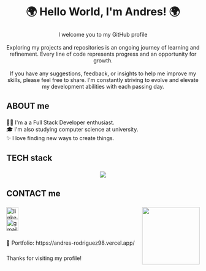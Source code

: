 <h1 align="center">🌍 Hello World, I'm Andres! 🌍</h1>

###

<p align="center">I welcome you to my GitHub profile <br/><br/>
Exploring my projects and repositories is an ongoing journey of learning and refinement. Every line of code represents progress and an opportunity for growth.<br><br> If you have any suggestions, feedback, or insights to help me improve my skills, please feel free to share. I'm constantly striving to evolve and elevate my development abilities with each passing day.</p>

###

<h2 align="left">ABOUT me</h2>

###

<p align="left"> 👨‍💻 I'm a a Full Stack Developer enthusiast.<br>🎓 I'm also studying computer science at university.<br>✨ I love finding new ways to create things.</p>

###
 
###

<h2 align="left">TECH stack</h2>

###

<p align="center">
  <a href="https://skillicons.dev">
    <img src="https://skillicons.dev/icons?i=js,ts,html,css,react,redux,nodejs,express,sass,tailwind,mongodb,mysql,postgres,sqlite,git,github,python,bootstrap,figma,sequelize,visualstudio,vite,vscode,vercel&perline=12" />
  </a>
</p>
 
###

<h2 align="left">CONTACT me</h2>

###

<img align="right" height="150" src="https://media.giphy.com/media/v1.Y2lkPTc5MGI3NjExMjEwbXYwa3RsNGxocGtsNTk5b2c3em9pMWwwdGQzNW54aGtwM2ZkMSZlcD12MV9pbnRlcm5hbF9naWZfYnlfaWQmY3Q9Zw/JqmupuTVZYaQX5s094/giphy.gif"  />

<a href="https://www.linkedin.com/in/andresrodriguezab/">
  <img src="https://img.shields.io/static/v1?message=LinkedIn&logo=linkedin&label=&color=0077B5&logoColor=white&labelColor=&style=flat" height="31" alt="linkedin logo"  />
</a>
<br/>
<a href="mailto:andresrodriguezab98@gmail.com">
  <img src="https://img.shields.io/static/v1?message=E-mail&logo=gmail&label=&color=D14836&logoColor=white&labelColor=&style=flat" height="31" alt="gmail logo" />
</a>
 
###

<p align="left">📁 Portfolio: https://andres-rodriguez98.vercel.app/ </p>

###

<p align="left">Thanks for visiting my profile!</p>

###
